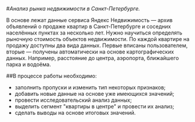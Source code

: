 #*Анализ рынка недвижимости в Санкт-Петербурге.*

   В основе лежат данные сервиса Яндекс Недвижимость — архив объявлений о продаже квартир в Санкт-Петербурге и соседних населённых пунктах за несколько лет. 
Нужно научиться определять рыночную стоимость объектов недвижимости. 
   По каждой квартире на продажу доступны два вида данных. Первые вписаны пользователем, вторые — получены автоматически на основе картографических данных. 
Например,  расстояние до центра, аэропорта, ближайшего парка и водоёма.

##В процессе работы необходимо:

 - заполнить пропуски и изменить тип некоторых признаков;
 - добавить новые данные на основе уже имеющихся значений;
 - провести исследовательский анализ данных;
 - выделить сегмент "квартиры в центре" и провести их анализ;
 - сделать выводы на основе итоговых значений.
